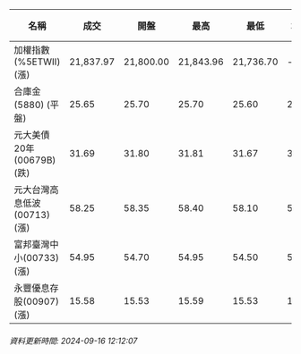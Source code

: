 | 名稱 | 成交 | 開盤 | 最高 | 最低 | 均價 | 成交金額(億) | 昨收 | 漲跌幅 | 漲跌 | 總量 | 昨量 | 振幅 |
| -------- | -------- | -------- | -------- |-------- | -------- | -------- |-------- |-------- |-------- | -------- | -------- |-------- |
|加權指數(%5ETWII) (漲)|21,837.97|21,800.00|21,843.96|21,736.70|-|1,650.65|21,759.65|0.36%|78.32|4,552,838|0|0.49%|
|合庫金(5880) (平盤)|25.65|25.70|25.70|25.60|25.65|0.854|25.65|0.00%|0.00|3,330|3,175|0.39%|
|元大美債20年(00679B) (跌)|31.69|31.80|31.81|31.67|31.71|21.52|31.84|0.47%|0.15|67,840|69,727|0.44%|
|元大台灣高息低波(00713) (漲)|58.25|58.35|58.40|58.10|58.21|8.77|58.15|0.17%|0.10|15,063|12,839|0.52%|
|富邦臺灣中小(00733) (漲)|54.95|54.70|54.95|54.50|54.71|0.419|54.65|0.55%|0.30|765|974|0.82%|
|永豐優息存股(00907) (漲)|15.58|15.53|15.59|15.53|15.55|0.193|15.53|0.32%|0.05|1,240|2,210|0.39%|
###### 資料更新時間: 2024-09-16 12:12:07
